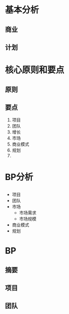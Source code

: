 
# 基本分析



## 商业

## 计划

# 核心原则和要点

## 原则

## 要点

1. 项目
2. 团队
3. 增长
4. 市场
5. 商业模式
6. 规划
7. 

# BP分析

## 

- 项目
- 团队
- 市场
	- 市场需求
	- 市场规模
- 商业模式
- 规划

# BP

## 摘要

## 项目

## 团队

